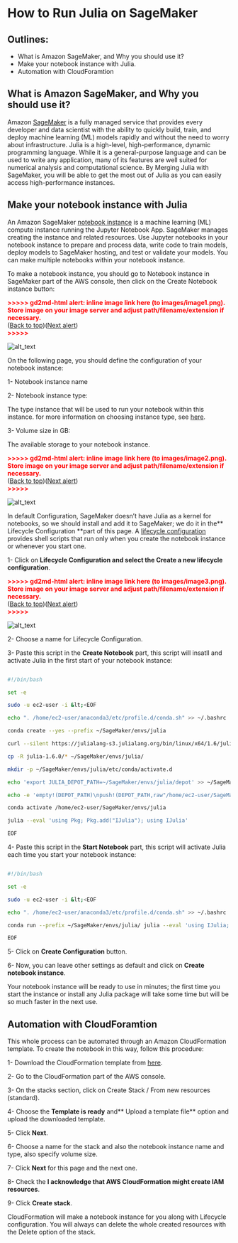 # How to Run Julia on SageMaker

## Outlines:
*   What is Amazon SageMaker, and Why you should use it?
*   Make your notebook instance with Julia.
*   Automation with CloudForamtion

## What is Amazon SageMaker, and Why you should use it?

Amazon [SageMaker](https://aws.amazon.com/sagemaker/) is a fully managed service that provides every developer and data scientist with the ability to quickly build, train, and deploy machine learning (ML) models rapidly and without the need to worry about infrastructure. Julia is a high-level, high-performance, dynamic programming language. While it is a general-purpose language and can be used to write any application, many of its features are well suited for numerical analysis and computational science. By Merging Julia with SageMaker, you will be able to get the most out of Julia as you can easily access high-performance instances.

## Make your notebook instance with Julia

An Amazon SageMaker [notebook instance](https://docs.aws.amazon.com/sagemaker/latest/dg/nbi.html) is a machine learning (ML) compute instance running the Jupyter Notebook App. SageMaker manages creating the instance and related resources. Use Jupyter notebooks in your notebook instance to prepare and process data, write code to train models, deploy models to SageMaker hosting, and test or validate your models. You can make multiple notebooks within your notebook instance.

To make a notebook instance, you should go to Notebook instance in SageMaker part of the AWS console, then click on the Create Notebook instance button:



<p id="gdcalert1" ><span style="color: red; font-weight: bold">>>>>>  gd2md-html alert: inline image link here (to images/image1.png). Store image on your image server and adjust path/filename/extension if necessary. </span><br>(<a href="#">Back to top</a>)(<a href="#gdcalert2">Next alert</a>)<br><span style="color: red; font-weight: bold">>>>>> </span></p>


![alt_text](images/image1.png "image_tooltip")


On the following page, you should define the configuration of your notebook instance:

1- Notebook instance name

2- Notebook instance type: 

The type instance that will be used to run your notebook within this instance. for more information on choosing instance type, see [here](https://datachef.co/blog/how-to-choose-the-best-training-instance-on-sagemaker/).

3- Volume size in GB:

The available storage to your notebook instance.



<p id="gdcalert2" ><span style="color: red; font-weight: bold">>>>>>  gd2md-html alert: inline image link here (to images/image2.png). Store image on your image server and adjust path/filename/extension if necessary. </span><br>(<a href="#">Back to top</a>)(<a href="#gdcalert3">Next alert</a>)<br><span style="color: red; font-weight: bold">>>>>> </span></p>


![alt_text](images/image2.png "image_tooltip")


In default Configuration, SageMaker doesn’t have Julia as a kernel for notebooks, so we should install and add it to SageMaker; we do it in the** Lifecycle Configuration **part of this page. A [lifecycle configuration](https://docs.aws.amazon.com/sagemaker/latest/dg/notebook-lifecycle-config.html) provides shell scripts that run only when you create the notebook instance or whenever you start one.

1- Click on **Lifecycle Configuration **and select the** Create a new lifecycle configuration**.



<p id="gdcalert3" ><span style="color: red; font-weight: bold">>>>>>  gd2md-html alert: inline image link here (to images/image3.png). Store image on your image server and adjust path/filename/extension if necessary. </span><br>(<a href="#">Back to top</a>)(<a href="#gdcalert4">Next alert</a>)<br><span style="color: red; font-weight: bold">>>>>> </span></p>


![alt_text](images/image3.png "image_tooltip")


2- Choose a name for Lifecycle Configuration.

3- Paste this script in the **Create Notebook** part, this script will insatll and activate Julia in the first start of your notebook instance:

```bash

#!/bin/bash

set -e

sudo -u ec2-user -i &lt;<EOF

echo ". /home/ec2-user/anaconda3/etc/profile.d/conda.sh" >> ~/.bashrc 

conda create --yes --prefix ~/SageMaker/envs/julia

curl --silent https://julialang-s3.julialang.org/bin/linux/x64/1.6/julia-1.6.0-linux-x86_64.tar.gz | tar xzf -

cp -R julia-1.6.0/* ~/SageMaker/envs/julia/

mkdir -p ~/SageMaker/envs/julia/etc/conda/activate.d

echo 'export JULIA_DEPOT_PATH=~/SageMaker/envs/julia/depot' >> ~/SageMaker/envs/julia/etc/conda/activate.d/env.sh

echo -e 'empty!(DEPOT_PATH)\npush!(DEPOT_PATH,raw"/home/ec2-user/SageMaker/envs/julia/depot")' >> ~/SageMaker/envs/julia/etc/julia/startup.jl

conda activate /home/ec2-user/SageMaker/envs/julia

julia --eval 'using Pkg; Pkg.add("IJulia"); using IJulia'

EOF

```

4- Paste this script in the **Start Notebook** part, this script will activate Julia each time you start your notebook instance:

```bash

#!/bin/bash

set -e

sudo -u ec2-user -i &lt;<EOF

echo ". /home/ec2-user/anaconda3/etc/profile.d/conda.sh" >> ~/.bashrc

conda run --prefix ~/SageMaker/envs/julia/ julia --eval 'using IJulia; IJulia.installkernel("Julia")'

EOF

```

5- Click on **Create Configuration** button.

6- Now, you can leave other settings as default and click on **Create notebook instance**.

Your notebook instance will be ready to use in minutes; the first time you start the instance or install any Julia package will take some time but will be so much faster in the next use.

## Automation with CloudForamtion

This whole process can be automated through an Amazon CloudFormation template. To create the notebook in this way, follow this procedure:

1- Download the CloudFormation template from [here](https://github.com/myprogrammerpersonality/JuliaOnSageMaker/blob/main/julia1.6-notebook.yaml).

2- Go to the CloudFormation part of the AWS console.

3- On the stacks section, click on Create Stack / From new resources (standard).

4- Choose the **Template is ready** and** Upload a template file** option and upload the downloaded template.

5- Click **Next**.

6- Choose a name for the stack and also the notebook instance name and type, also specify volume size.

7- Click **Next** for this page and the next one.

8- Check the **I acknowledge that AWS CloudFormation might create IAM resources**.

9- Click **Create stack**.

CloudFormation will make a notebook instance for you along with Lifecycle configuration. You will always can delete the whole created resources with the Delete option of the stack.
